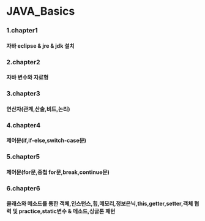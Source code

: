 # JAVA_Basics

###  1.chapter1 
#### 자바 eclipse & jre & jdk 설치
###  2.chapter2
#### 자바 변수와 자료형
###  3.chapter3
#### 연산자(관계,산술,비트,논리)
###  4.chapter4
#### 제어문(if,if-else,switch-case문)
###  5.chapter5
#### 제어문(for문,중첩 for문,break,continue문)
###  6.chapter6
#### 클래스와 메소드를 통한 객체,인스턴스,힙,메모리,정보은닉,this,getter,setter,객체 협력 및 practice,static변수 & 메소드,싱글톤 패턴
